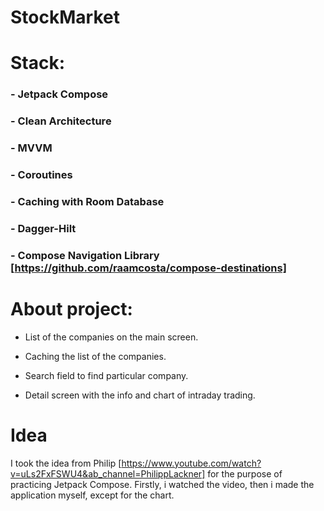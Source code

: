 # StockMarket

# Stack:

### - Jetpack Compose

### - Clean Architecture

### - MVVM

### - Coroutines

### - Caching with Room Database

### - Dagger-Hilt

### - Compose Navigation Library [https://github.com/raamcosta/compose-destinations]

# About project:

- List of the companies on the main screen.

- Caching the list of the companies.

- Search field to find particular company.

- Detail screen with the info and chart of intraday trading.

# Idea
I took the idea from Philip [https://www.youtube.com/watch?v=uLs2FxFSWU4&ab_channel=PhilippLackner]
for the purpose of practicing Jetpack Compose. 
Firstly, i watched the video, then i made the application myself, except for the chart.
